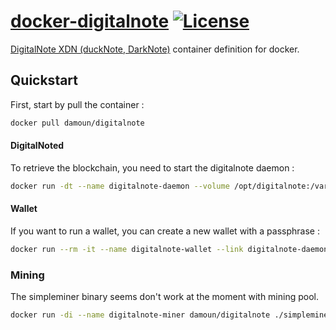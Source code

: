 [docker-digitalnote](https://registry.hub.docker.com/u/damoun/digitalnote/) [![License](http://img.shields.io/badge/license-MIT-blue.svg?style=flat)](/LICENSE)
====================

[DigitalNote XDN (duckNote, DarkNote)](http://digitalnote.org/) container definition for docker.

## Quickstart

First, start by pull the container :

```sh
docker pull damoun/digitalnote
```

#### DigitalNoted

To retrieve the blockchain, you need to start the digitalnote daemon :

```sh
docker run -dt --name digitalnote-daemon --volume /opt/digitalnote:/var/digitalnote damoun/digitalnote ./digitalnoted --data-dir /var/digitalnote/data
```

#### Wallet

If you want to run a wallet, you can create a new wallet with a passphrase :

```sh
docker run --rm -it --name digitalnote-wallet --link digitalnote-daemon:digitalnote-daemon --volume /opt/digitalnote:/var/digitalnote damoun/digitalnote ./simplewallet --generate-new-wallet /var/digitalnote/xdn.wallet --daemon-host digitalnote-daemon
```

### Mining

The simpleminer binary seems don't work at the moment with mining pool.

```sh
docker run -di --name digitalnote-miner damoun/digitalnote ./simpleminer --pool-addr xdn.miner.center:4555 --login ddeH5fnSdLU99rK8mJ3V8RLNXEozW7hZBZxiJWt2acEfXSkTH4hyoGEL8JCu3o197r2vfDRpcfbjkCbLZvJhT5Bc2kHFrRoE1 --pass x
```
